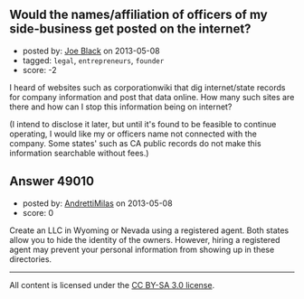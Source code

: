 ## Would the names/affiliation of officers of my side-business get posted on the internet?

- posted by: [Joe Black](https://stackexchange.com/users/-1/22220-joe-black) on 2013-05-08
- tagged: `legal`, `entrepreneurs`, `founder`
- score: -2

I heard of websites such as corporationwiki that dig internet/state records for company information and post that data online. How many such sites are there and how can I stop this information being on internet?

(I intend to disclose it later, but until it's found to be feasible to continue operating, I would like my or officers name not connected with the company. Some states' such as CA public records do not make this information searchable without fees.)




## Answer 49010

- posted by: [AndrettiMilas](https://stackexchange.com/users/-1/23904-andrettimilas) on 2013-05-08
- score: 0

Create an LLC in Wyoming or Nevada using a registered agent.  Both states allow you to hide the identity of the owners.  However, hiring a registered agent may prevent your personal information from showing up in these directories.



---

All content is licensed under the [CC BY-SA 3.0 license](https://creativecommons.org/licenses/by-sa/3.0/).
